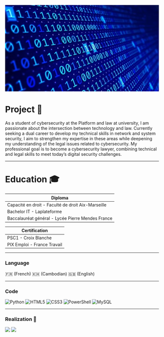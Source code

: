 <img width ="100%" height="10%" src ="https://github.com/panharidh-ly/Images_Github/blob/main/giphy.webp">

# Project 🤔
As a student of cybersecurity at the Platform and law at university, I am passionate about the intersection between technology and law. Currently seeking a dual career to develop my technical skills in network and system security, I aim to strengthen my expertise in these areas while deepening my understanding of the legal issues related to cybersecurity. My professional goal is to become a cybersecurity lawyer, combining technical and legal skills to meet today’s digital security challenges.

---
# Education 🎓
|Diploma|
|-------------|
|Capacité en droit - Faculté de droit Aix-Marseille|
|Bachelor IT - Laplateforme|
|Baccalauréat général - Lycée Pierre Mendes France|

|Certification|
|-------------|
|PSC1 - Croix Blanche|
|PIX Emploi - France Travail|

---
### Language
🇫🇷 (French)
🇰🇭 (Cambodian)
🇬🇧 (English)


---
### Code
![Python](https://img.shields.io/badge/python-3670A0?style=for-the-badge&logo=python&logoColor=ffdd54)
![HTML5](https://img.shields.io/badge/html5-%23E34F26.svg?style=for-the-badge&logo=html5&logoColor=white)
![CSS3](https://img.shields.io/badge/css3-%231572B6.svg?style=for-the-badge&logo=css3&logoColor=white)
![PowerShell](https://img.shields.io/badge/PowerShell-%235391FE.svg?style=for-the-badge&logo=powershell&logoColor=white)
![MySQL](https://img.shields.io/badge/mysql-4479A1.svg?style=for-the-badge&logo=mysql&logoColor=white)


---
### Realization 💾
<a href="https://github.com/panharidh-ly/Fansite"><img src="https://github-readme-stats.vercel.app/api/pin/?username=panharidh-ly&repo=Fansite"/></a>
<a href="https://github.com/panharidh-ly/Tic-Tac-Toe"><img src="https://github-readme-stats.vercel.app/api/pin/?username=panharidh-ly&repo=Tic-Tac-Toe"/></a>
